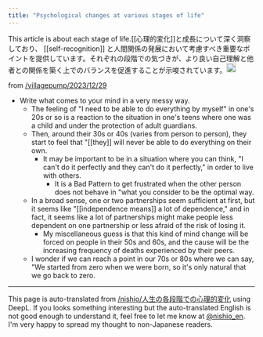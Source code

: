 ```yaml
---
title: "Psychological changes at various stages of life"
---
```


This article is about each stage of life.[[心理的変化]]と成長について深く洞察しており、 [[self-recognition]] と人間関係の発展において考慮すべき重要なポイントを提供しています。それぞれの段階での気づきが、より良い自己理解と他者との関係を築く上でのバランスを促進することが示唆されています。<img src='https://scrapbox.io/api/pages/nishio-en/gpt/icon' alt='gpt.icon' height="19.5"/>

from [/villagepump/2023/12/29](https://scrapbox.io/villagepump/2023/12/29)
- Write what comes to your mind in a very messy way.
    - The feeling of "I need to be able to do everything by myself" in one's 20s or so is a reaction to the situation in one's teens where one was a child and under the protection of adult guardians.
    - Then, around their 30s or 40s (varies from person to person), they start to feel that "[[they]] will never be able to do everything on their own.
        - It may be important to be in a situation where you can think, "I can't do it perfectly and they can't do it perfectly," in order to live with others.
            - It is a Bad Pattern to get frustrated when the other person does not behave in "what you consider to be the optimal way.
    - In a broad sense, one or two partnerships seem sufficient at first, but it seems like "[[independence means]] a lot of dependence," and in fact, it seems like a lot of partnerships might make people less dependent on one partnership or less afraid of the risk of losing it.
        - My miscellaneous guess is that this kind of mind change will be forced on people in their 50s and 60s, and the cause will be the increasing frequency of deaths experienced by their peers.
    - I wonder if we can reach a point in our 70s or 80s where we can say, "We started from zero when we were born, so it's only natural that we go back to zero.


---
This page is auto-translated from [/nishio/人生の各段階での心理的変化](https://scrapbox.io/nishio/人生の各段階での心理的変化) using DeepL. If you looks something interesting but the auto-translated English is not good enough to understand it, feel free to let me know at [@nishio_en](https://twitter.com/nishio_en). I'm very happy to spread my thought to non-Japanese readers.